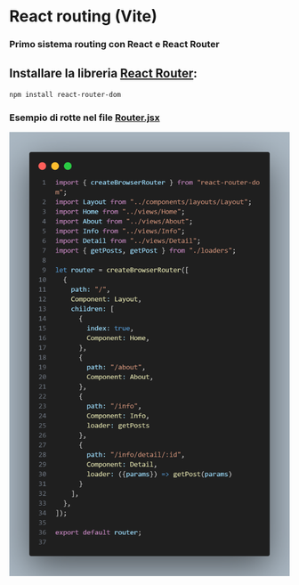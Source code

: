 # React routing (Vite)

### Primo sistema routing con React e React Router

## Installare la libreria [React Router](https://reactrouter.com/home):
```bash
npm install react-router-dom
```
### Esempio di rotte nel file [Router.jsx](src/routing/Router.jsx)
![alt text](image.png)